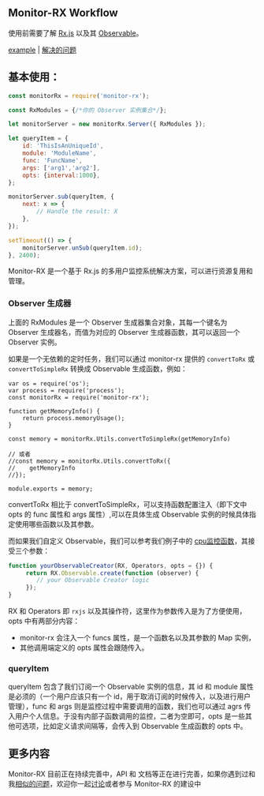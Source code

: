 ## Monitor-RX Workflow

使用前需要了解 [Rx.js](https://cn.rx.js.org/) 以及其 [Observable](https://cn.rx.js.org/class/es6/Observable.js~Observable.html)。

[example](https://github.com/aircloud/monitor-rx/tree/master/example) | [解决的问题](http://niexiaotao.cn/2018/10/21/%E4%BD%BF%E7%94%A8%20Node.js%20%E6%89%93%E9%80%A0%E5%A4%9A%E7%94%A8%E6%88%B7%E5%AE%9E%E6%97%B6%E7%9B%91%E6%8E%A7%E7%B3%BB%E7%BB%9F/)

## 基本使用：

```javascript
const monitorRx = require('monitor-rx');

const RxModules = {/*你的 Observer 实例集合*/};

let monitorServer = new monitorRx.Server({ RxModules });

let queryItem = {
    id: 'ThisIsAnUniqueId',
    module: 'ModuleName',
    func: 'FuncName',
    args: ['arg1','arg2'],
    opts: {interval:1000},
};

monitorServer.sub(queryItem, {
    next: x => {
        // Handle the result: X
    },
});

setTimeout(() => {
    monitorServer.unSub(queryItem.id);
}, 2400);
```

Monitor-RX 是一个基于 Rx.js 的多用户监控系统解决方案，可以进行资源复用和管理。

### Observer 生成器

上面的 RxModules 是一个 Observer 生成器集合对象，其每一个键名为 Observer 生成器名，而值为对应的 Observer 生成器函数，其可以返回一个 Observer 实例。

如果是一个无依赖的定时任务，我们可以通过 monitor-rx 提供的 `convertToRx` 或 `convertToSimpleRx` 转换成 Observable 生成函数，例如：

```
var os = require('os');
var process = require('process');
const monitorRx = require('monitor-rx');

function getMemoryInfo() {
    return process.memoryUsage();
}

const memory = monitorRx.Utils.convertToSimpleRx(getMemoryInfo)

// 或者
//const memory = monitorRx.Utils.convertToRx({
//    getMemoryInfo
//});

module.exports = memory;
```
convertToRx 相比于 convertToSimpleRx，可以支持函数配置注入（即下文中 opts 的 func 属性和 args 属性）,可以在具体生成 Observable 实例的时候具体指定使用哪些函数以及其参数。

而如果我们自定义 Observable，我们可以参考我们例子中的 [cpu监控函数](https://github.com/aircloud/monitor-rx/blob/master/example/server/lib/cpu.js)，其接受三个参数：

```javascript
function yourObservableCreator(RX, Operators, opts = {}) {
     return RX.Observable.create(function (observer) {
        // your Observable Creator logic
     });
}
```

RX 和 Operators 即 `rxjs` 以及其操作符，这里作为参数传入是为了方便使用，opts 中有两部分内容：

* monitor-rx 会注入一个 funcs 属性，是一个函数名以及其参数的 Map 实例，
* 其他调用端定义的 opts 属性会跟随传入。

### queryItem

queryItem 包含了我们订阅一个 Observable 实例的信息，其 id 和 module 属性是必须的（一个用户应该只有一个 id，用于取消订阅的时候传入，以及进行用户管理），func 和 args 则是监控过程中需要调用的函数，我们也可以通过 agrs 传入用户个人信息。于没有内部子函数调用的监控，二者为空即可，opts 是一些其他可选项，比如定义请求间隔等，会传入到 Observable 生成函数的 opts 中。

## 更多内容

Monitor-RX 目前正在持续完善中，API 和 文档等正在进行完善，如果你遇到过和我[相似的问题](http://niexiaotao.cn/2018/10/21/%E4%BD%BF%E7%94%A8%20Node.js%20%E6%89%93%E9%80%A0%E5%A4%9A%E7%94%A8%E6%88%B7%E5%AE%9E%E6%97%B6%E7%9B%91%E6%8E%A7%E7%B3%BB%E7%BB%9F/)，欢迎你一起[讨论](https://github.com/aircloud/monitor-rx/issues)或者参与 Monitor-RX 的建设中




